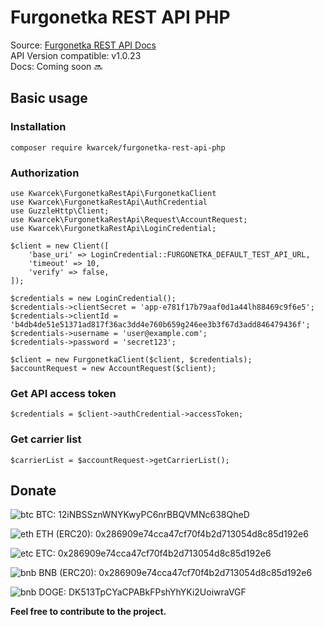 
<h1>Furgonetka REST API PHP</h1>

Source: <a href="https://furgonetka.pl/api/rest" target="_blank">Furgonetka REST API Docs</a>  
API Version compatible: v1.0.23   
Docs: Coming soon 🔜

<h2>Basic usage</h2>
<h3>Installation</h3>

    composer require kwarcek/furgonetka-rest-api-php


<h3>Authorization</h3>

    use Kwarcek\FurgonetkaRestApi\FurgonetkaClient
    use Kwarcek\FurgonetkaRestApi\AuthCredential
    use GuzzleHttp\Client;
    use Kwarcek\FurgonetkaRestApi\Request\AccountRequest;
    use Kwarcek\FurgonetkaRestApi\LoginCredential;

    $client = new Client([
        'base_uri' => LoginCredential::FURGONETKA_DEFAULT_TEST_API_URL,
        'timeout' => 10,
        'verify' => false,
    ]);
    
    $credentials = new LoginCredential();
    $credentials->clientSecret = 'app-e781f17b79aaf0d1a44lh88469c9f6e5';
    $credentials->clientId = 'b4db4de51e51371ad817f36ac3dd4e760b659g246ee3b3f67d3add846479436f';
    $credentials->username = 'user@example.com';
    $credentials->password = 'secret123';
    
    $client = new FurgonetkaClient($client, $credentials);
    $accountRequest = new AccountRequest($client);

<h3>Get API access token</h3>

    $credentials = $client->authCredential->accessToken;


<h3>Get carrier list</h3>

    $carrierList = $accountRequest->getCarrierList();

<h2>Donate</h2>
<p><img src="https://cdn.jsdelivr.net/gh/atomiclabs/cryptocurrency-icons@9ab8d6934b83a4aa8ae5e8711609a70ca0ab1b2b/svg/color/btc.svg" alt="btc">  BTC: 12iNBSSznWNYKwyPC6nrBBQVMNc638QheD</p>
<p><img src="https://cdn.jsdelivr.net/gh/atomiclabs/cryptocurrency-icons@9ab8d6934b83a4aa8ae5e8711609a70ca0ab1b2b/svg/color/eth.svg" alt="eth"> ETH (ERC20): 0x286909e74cca47cf70f4b2d713054d8c85d192e6</p>
<p><img src="https://cdn.jsdelivr.net/gh/atomiclabs/cryptocurrency-icons@9ab8d6934b83a4aa8ae5e8711609a70ca0ab1b2b/svg/color/etc.svg" alt="etc"> ETC: 0x286909e74cca47cf70f4b2d713054d8c85d192e6</p>
<p><img src="https://cdn.jsdelivr.net/gh/atomiclabs/cryptocurrency-icons@9ab8d6934b83a4aa8ae5e8711609a70ca0ab1b2b/svg/color/bnb.svg" alt="bnb"> BNB (ERC20): 0x286909e74cca47cf70f4b2d713054d8c85d192e6</p>  
<p><img src="https://cdn.jsdelivr.net/gh/atomiclabs/cryptocurrency-icons@9ab8d6934b83a4aa8ae5e8711609a70ca0ab1b2b/svg/color/doge.svg" alt="bnb"> DOGE: DK513TpCYaCPABkFPshYhYKi2UoiwraVGF</p>

<b style="padding-top: 10px;">Feel free to contribute to the project.</b>

